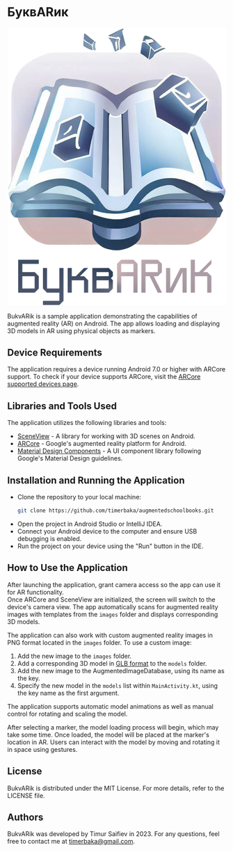 # БуквARик
![logo_with_text.png](contrib/img/logo_with_text.png)

BukvARik is a sample application demonstrating the capabilities of augmented reality (AR) on Android. The app allows loading and displaying 3D models in AR using physical objects as markers.

## Device Requirements
The application requires a device running Android 7.0 or higher with ARCore support. To check if your device supports ARCore, visit the [ARCore supported devices page](https://developers.google.com/ar/discover/supported-devices).

## Libraries and Tools Used
The application utilizes the following libraries and tools:

- [SceneView](https://sceneview.github.io/) - A library for working with 3D scenes on Android.
- [ARCore](https://developers.google.com/ar) - Google's augmented reality platform for Android.
- [Material Design Components](https://m3.material.io/components) - A UI component library following Google's Material Design guidelines.

## Installation and Running the Application
- Clone the repository to your local machine:
    ```bash
    git clone https://github.com/timerbaka/augmentedschoolbooks.git
    ```
- Open the project in Android Studio or IntelliJ IDEA.
- Connect your Android device to the computer and ensure USB debugging is enabled.
- Run the project on your device using the "Run" button in the IDE.

## How to Use the Application
After launching the application, grant camera access so the app can use it for AR functionality.  
Once ARCore and SceneView are initialized, the screen will switch to the device's camera view. The app automatically scans for augmented reality images with templates from the `images` folder and displays corresponding 3D models.

The application can also work with custom augmented reality images in PNG format located in the `images` folder. To use a custom image:
1. Add the new image to the `images` folder.
2. Add a corresponding 3D model in [GLB format](https://en.wikipedia.org/wiki/GlTF) to the `models` folder.
3. Add the new image to the AugmentedImageDatabase, using its name as the key.
4. Specify the new model in the `models` list within `MainActivity.kt`, using the key name as the first argument.

The application supports automatic model animations as well as manual control for rotating and scaling the model.

After selecting a marker, the model loading process will begin, which may take some time. Once loaded, the model will be placed at the marker's location in AR. Users can interact with the model by moving and rotating it in space using gestures.

## License
BukvARik is distributed under the MIT License. For more details, refer to the LICENSE file.

## Authors
BukvARik was developed by Timur Saifiev in 2023. For any questions, feel free to contact me at timerbaka@gmail.com.